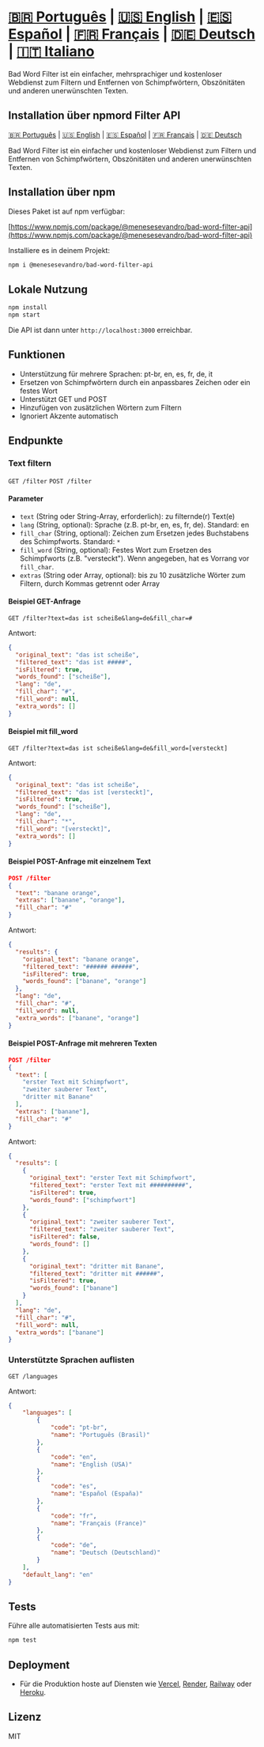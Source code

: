 # [🇧🇷 Português](README.md) | [🇺🇸 English](README.en.md) | [🇪🇸 Español](README.es.md) | [🇫🇷 Français](README.fr.md) | [🇩🇪 Deutsch](README.de.md) | [🇮🇹 Italiano](README.it.md)

Bad Word Filter ist ein einfacher, mehrsprachiger und kostenloser Webdienst zum Filtern und Entfernen von Schimpfwörtern, Obszönitäten und anderen unerwünschten Texten.

## Installation über npmord Filter API

[🇧🇷 Português](README.pt.md) | [🇺🇸 English](README.md) | [🇪🇸 Español](README.es.md) | [🇫🇷 Français](README.fr.md) | [🇩🇪 Deutsch](README.de.md)

Bad Word Filter ist ein einfacher und kostenloser Webdienst zum Filtern und Entfernen von Schimpfwörtern, Obszönitäten und anderen unerwünschten Texten.

## Installation über npm

Dieses Paket ist auf npm verfügbar:

[https://www.npmjs.com/package/@menesesevandro/bad-word-filter-api](https://www.npmjs.com/package/@menesesevandro/bad-word-filter-api)

Installiere es in deinem Projekt:
```bash
npm i @menesesevandro/bad-word-filter-api
```

## Lokale Nutzung

```bash
npm install
npm start
```
Die API ist dann unter `http://localhost:3000` erreichbar.

## Funktionen
- Unterstützung für mehrere Sprachen: pt-br, en, es, fr, de, it
- Ersetzen von Schimpfwörtern durch ein anpassbares Zeichen oder ein festes Wort
- Unterstützt GET und POST
- Hinzufügen von zusätzlichen Wörtern zum Filtern
- Ignoriert Akzente automatisch

## Endpunkte

### Text filtern
`GET /filter`
`POST /filter`

#### Parameter
- `text` (String oder String-Array, erforderlich): zu filternde(r) Text(e)
- `lang` (String, optional): Sprache (z.B. pt-br, en, es, fr, de). Standard: en
- `fill_char` (String, optional): Zeichen zum Ersetzen jedes Buchstabens des Schimpfworts. Standard: `*`
- `fill_word` (String, optional): Festes Wort zum Ersetzen des Schimpfworts (z.B. "versteckt"). Wenn angegeben, hat es Vorrang vor `fill_char`.
- `extras` (String oder Array, optional): bis zu 10 zusätzliche Wörter zum Filtern, durch Kommas getrennt oder Array

#### Beispiel GET-Anfrage
```
GET /filter?text=das ist scheiße&lang=de&fill_char=#
```
Antwort:
```json
{
  "original_text": "das ist scheiße",
  "filtered_text": "das ist #####",
  "isFiltered": true,
  "words_found": ["scheiße"],
  "lang": "de",
  "fill_char": "#",
  "fill_word": null,
  "extra_words": []
}
```

#### Beispiel mit fill_word
```
GET /filter?text=das ist scheiße&lang=de&fill_word=[versteckt]
```
Antwort:
```json
{
  "original_text": "das ist scheiße",
  "filtered_text": "das ist [versteckt]",
  "isFiltered": true,
  "words_found": ["scheiße"],
  "lang": "de",
  "fill_char": "*",
  "fill_word": "[versteckt]",
  "extra_words": []
}
```

#### Beispiel POST-Anfrage mit einzelnem Text
```json
POST /filter
{
  "text": "banane orange",
  "extras": ["banane", "orange"],
  "fill_char": "#"
}
```
Antwort:
```json
{
  "results": {
    "original_text": "banane orange",
    "filtered_text": "###### ######",
    "isFiltered": true,
    "words_found": ["banane", "orange"]
  },
  "lang": "de",
  "fill_char": "#",
  "fill_word": null,
  "extra_words": ["banane", "orange"]
}
```

#### Beispiel POST-Anfrage mit mehreren Texten
```json
POST /filter
{
  "text": [
    "erster Text mit Schimpfwort",
    "zweiter sauberer Text",
    "dritter mit Banane"
  ],
  "extras": ["banane"],
  "fill_char": "#"
}
```
Antwort:
```json
{
  "results": [
    {
      "original_text": "erster Text mit Schimpfwort",
      "filtered_text": "erster Text mit ##########",
      "isFiltered": true,
      "words_found": ["schimpfwort"]
    },
    {
      "original_text": "zweiter sauberer Text",
      "filtered_text": "zweiter sauberer Text",
      "isFiltered": false,
      "words_found": []
    },
    {
      "original_text": "dritter mit Banane",
      "filtered_text": "dritter mit ######",
      "isFiltered": true,
      "words_found": ["banane"]
    }
  ],
  "lang": "de",
  "fill_char": "#",
  "fill_word": null,
  "extra_words": ["banane"]
}
```

### Unterstützte Sprachen auflisten
`GET /languages`

Antwort:
```json
{
    "languages": [
        {
            "code": "pt-br",
            "name": "Português (Brasil)"
        },
        {
            "code": "en",
            "name": "English (USA)"
        },
        {
            "code": "es",
            "name": "Español (España)"
        },
        {
            "code": "fr",
            "name": "Français (France)"
        },
        {
            "code": "de",
            "name": "Deutsch (Deutschland)"
        }
    ],
    "default_lang": "en"
}
```

## Tests
Führe alle automatisierten Tests aus mit:
```bash
npm test
```

## Deployment
- Für die Produktion hoste auf Diensten wie [Vercel](https://vercel.com/), [Render](https://render.com/), [Railway](https://railway.app/) oder [Heroku](https://heroku.com/).

## Lizenz
MIT
